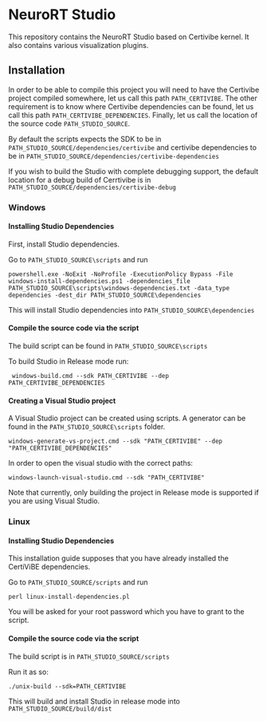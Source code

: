# NeuroRT Studio

This repository contains the NeuroRT Studio based on Certivibe kernel. It also contains various visualization plugins.

## Installation

In order to be able to compile this project you will need to have the Certivibe project compiled somewhere, let us call this path `PATH_CERTIVIBE`. The other requirement is to know where Certivibe dependencies can be found, let us call this path `PATH_CERTIVIBE_DEPENDENCIES`. Finally, let us call the location of the source code `PATH_STUDIO_SOURCE`.

By default the scripts expects the SDK to be in `PATH_STUDIO_SOURCE/dependencies/certivibe` and certivibe dependencies to be in `PATH_STUDIO_SOURCE/dependencies/certivibe-dependencies`

If you wish to build the Studio with complete debugging support, the default location for a debug build of Cerrtivibe is in `PATH_STUDIO_SOURCE/dependencies/certivibe-debug`

### Windows

#### Installing Studio Dependencies

First, install Studio dependencies.

Go to `PATH_STUDIO_SOURCE\scripts` and run

    powershell.exe -NoExit -NoProfile -ExecutionPolicy Bypass -File windows-install-dependencies.ps1 -dependencies_file PATH_STUDIO_SOURCE\scripts\windows-dependencies.txt -data_type dependencies -dest_dir PATH_STUDIO_SOURCE\dependencies

This will install Studio dependencies into `PATH_STUDIO_SOURCE\dependencies`

#### Compile the source code via the script

The build script can be found in `PATH_STUDIO_SOURCE\scripts`

To build Studio in Release mode run:

     windows-build.cmd --sdk PATH_CERTIVIBE --dep PATH_CERTIVIBE_DEPENDENCIES

#### Creating a Visual Studio project

A Visual Studio project can be created using scripts. A generator can be found in the `PATH_STUDIO_SOURCE\scripts` folder.

    windows-generate-vs-project.cmd --sdk "PATH_CERTIVIBE" --dep "PATH_CERTIVIBE_DEPENDENCIES"

In order to open the visual studio with the correct paths:

    windows-launch-visual-studio.cmd --sdk "PATH_CERTIVIBE"

Note that currently, only building the project in Release mode is supported if you are using Visual Studio.

### Linux

#### Installing Studio Dependencies

This installation guide supposes that you have already installed the CertiViBE dependencies.

Go to `PATH_STUDIO_SOURCE/scripts` and run

    perl linux-install-dependencies.pl
    
You will be asked for your root password which you have to grant to the script.

#### Compile the source code via the script

The build script is in `PATH_STUDIO_SOURCE/scripts`

Run it as so:

    ./unix-build --sdk=PATH_CERTIVIBE
    
This will build and install Studio in release mode into `PATH_STUDIO_SOURCE/build/dist`
